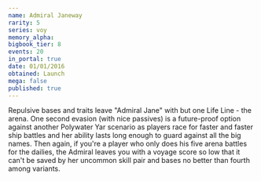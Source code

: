 ```yaml
---
name: Admiral Janeway
rarity: 5
series: voy
memory_alpha:
bigbook_tier: 8
events: 20
in_portal: true
date: 01/01/2016
obtained: Launch
mega: false
published: true
---
```


Repulsive bases and traits leave "Admiral Jane" with but one Life Line - the arena. One second evasion (with nice passives) is a future-proof option against another Polywater Yar scenario as players race for faster and faster ship battles and her ability lasts long enough to guard against all the big names. Then again, if you're a player who only does his five arena battles for the dailies, the Admiral leaves you with a voyage score so low that it can't be saved by her uncommon skill pair and bases no better than fourth among variants.
